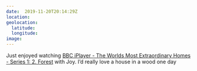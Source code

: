 ```yaml
---
date:  2019-11-20T20:14:29Z
location: 
geolocation: 
  latitude: 
  longitude: 
image: 
---
```

Just enjoyed watching [BBC iPlayer - The Worlds Most Extraordinary Homes - Series 1: 2. Forest](https://www.bbc.co.uk/iplayer/episode/b088nsc7/the-worlds-most-extraordinary-homes-series-1-2-forest) with Joy. I’d really love a house in a wood one day

